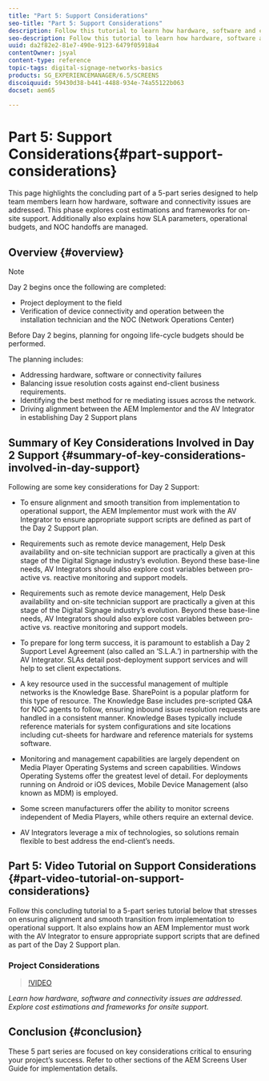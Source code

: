 ```yaml
---
title: "Part 5: Support Considerations"
seo-title: "Part 5: Support Considerations"
description: Follow this tutorial to learn how hardware, software and connectivity issues are addressed. Explore cost estimations and frameworks for onsite support. Additionally learn how SLA parameters, operational budgets, and NOC handoffs are managed.
seo-description: Follow this tutorial to learn how hardware, software and connectivity issues are addressed. Explore cost estimations and frameworks for onsite support. Additionally learn how SLA parameters, operational budgets, and NOC handoffs are managed.
uuid: da2f82e2-81e7-490e-9123-6479f05918a4
contentOwner: jsyal
content-type: reference
topic-tags: digital-signage-networks-basics
products: SG_EXPERIENCEMANAGER/6.5/SCREENS
discoiquuid: 59430d38-b441-4488-934e-74a55122b063
docset: aem65

---
```


# Part 5: Support Considerations{#part-support-considerations}

This page highlights the concluding part of a 5-part series designed to help team members learn how hardware, software and connectivity issues are addressed. This phase explores cost estimations and frameworks for on-site support. Additionally also explains how SLA parameters, operational budgets, and NOC handoffs are managed.

## Overview {#overview}

>[!NOTE]
>
>Day 2 begins once the following are completed:
>
>* Project deployment to the field
>* Verification of device connectivity and operation between the installation technician and the NOC (Network Operations Center)
>
>Before Day 2 begins, planning for ongoing life-cycle budgets should be performed.

The planning includes:

* Addressing hardware, software or connectivity failures
* Balancing issue resolution costs against end-client business requirements.
* Identifying the best method for re mediating issues across the network.
* Driving alignment between the AEM Implementor and the AV Integrator in establishing Day 2 Support plans

## Summary of Key Considerations Involved in Day 2 Support {#summary-of-key-considerations-involved-in-day-support}

Following are some key considerations for Day 2 Support:

* To ensure alignment and smooth transition from implementation to operational support, the AEM Implementor must work with the AV Integrator to ensure appropriate support scripts are defined as part of the Day 2 Support plan.
* Requirements such as remote device management, Help Desk availability and on-site technician support are practically a given at this stage of the Digital Signage industry’s evolution. Beyond these base-line needs, AV Integrators should also explore cost variables between pro-active vs. reactive monitoring and support models.

* Requirements such as remote device management, Help Desk availability and on-site technician support are practically a given at this stage of the Digital Signage industry’s evolution. Beyond these base-line needs, AV Integrators should also explore cost variables between pro-active vs. reactive monitoring and support models.
* To prepare for long term success, it is paramount to establish a Day 2 Support Level Agreement (also called an ‘S.L.A.’) in partnership with the AV Integrator. SLAs detail post-deployment support services and will help to set client expectations.
* A key resource used in the successful management of multiple networks is the Knowledge Base. SharePoint is a popular platform for this type of resource. The Knowledge Base includes pre-scripted Q&A for NOC agents to follow, ensuring inbound issue resolution requests are handled in a consistent manner. Knowledge Bases typically include reference materials for system configurations and site locations including cut-sheets for hardware and reference materials for systems software. 
* Monitoring and management capabilities are largely dependent on Media Player Operating Systems and screen capabilities. Windows Operating Systems offer the greatest level of detail. For deployments running on Android or iOS devices, Mobile Device Management (also known as MDM) is employed.
* Some screen manufacturers offer the ability to monitor screens independent of Media Players, while others require an external device.
* AV Integrators leverage a mix of technologies, so solutions remain flexible to best address the end-client’s needs.

## Part 5: Video Tutorial on Support Considerations {#part-video-tutorial-on-support-considerations}

Follow this concluding tutorial to a 5-part series tutorial below that stresses on ensuring alignment and smooth transition from implementation to operational support. It also explains how an AEM Implementor must work with the AV Integrator to ensure appropriate support scripts that are defined as part of the Day 2 Support plan.

### Project Considerations

>[!VIDEO](https://video.tv.adobe.com/v/28383)

*Learn how hardware, software and connectivity issues are addressed. Explore cost estimations and frameworks for onsite support.*

## Conclusion {#conclusion}

These 5 part series are focused on key considerations critical to ensuring your project’s success. Refer to other sections of the AEM Screens User Guide for implementation details.  

